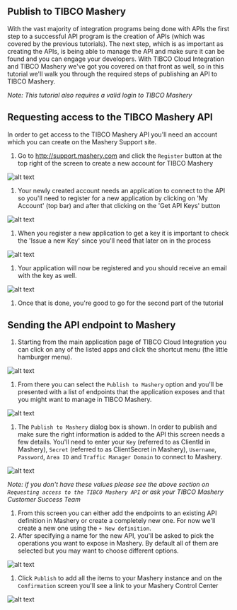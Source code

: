 ## Publish to TIBCO Mashery
With the vast majority of integration programs being done with APIs the first step to a successful API program is the creation of APIs (which was covered by the previous tutorials). The next step, which is as important as creating the APIs, is being able to manage the API and make sure it can be found and you can engage your developers. With TIBCO Cloud Integration and TIBCO Mashery we've got you covered on that front as well, so in this tutorial we'll walk you through the required steps of publishing an API to TIBCO Mashery.

_Note: This tutorial also requires a valid login to TIBCO Mashery_

## Requesting access to the TIBCO Mashery API
In order to get access to the TIBCO Mashery API you'll need an account which you can create on the Mashery Support site.

1. Go to http://support.mashery.com and click the `Register` button at the top right of the screen to create a new account for TIBCO Mashery

  ![alt text](https://d2wh20haedxe3f.cloudfront.net/sites/default/files/1-register_for_account_0.png)
1. Your newly created account needs an application to connect to the API so you'll need to register for a new application by clicking on 'My Account' (top bar) and after that clicking on the 'Get API Keys' button

  ![alt text](https://d2wh20haedxe3f.cloudfront.net/sites/default/files/2-create_new_api_key.png)
1. When you register a new application to get a key it is important to check the 'Issue a new Key' since you'll need that later on in the process

  ![alt text](https://d2wh20haedxe3f.cloudfront.net/sites/default/files/3-1.png)
1. Your application will now be registered and you should receive an email with the key as well.

  ![alt text](https://d2wh20haedxe3f.cloudfront.net/sites/default/files/4-1.png)
1. Once that is done, you're good to go for the second part of the tutorial

## Sending the API endpoint to Mashery
1. Starting from the main application page of TIBCO Cloud Integration you can click on any of the listed apps and click the shortcut menu (the little hamburger menu).

  ![alt text](https://d2wh20haedxe3f.cloudfront.net/sites/default/files/1_1.png)
1. From there you can select the `Publish to Mashery` option and you'll be presented with a list of endpoints that the application exposes and that you might want to manage in TIBCO Mashery. 

  ![alt text](https://d2wh20haedxe3f.cloudfront.net/sites/default/files/2_0.png)
1. The `Publish to Mashery` dialog box is shown. In order to publish and make sure the right information is added to the API this screen needs a few details. You'll need to enter your `Key` (referred to as ClientId in Mashery), `Secret` (referred to as ClientSecret in Mashery), `Username`, `Password`, `Area ID` and `Traffic Manager Domain` to connect to Mashery. 

  ![alt text](https://d2wh20haedxe3f.cloudfront.net/sites/default/files/3_0.png)

  _Note: if you don't have these values please see the above section on `Requesting access to the TIBCO Mashery API` or ask your TIBCO Mashery Customer Success Team_
1. From this screen you can either add the endpoints to an existing API definition in Mashery or create a completely new one. For now we'll create a new one using the `+ New definition`.
1. After specifying a name for the new API, you'll be asked to pick the operations you want to expose in Mashery. By default all of them are selected but you may want to choose different options.

  ![alt text](https://d2wh20haedxe3f.cloudfront.net/sites/default/files/5_1.png)
1. Click `Publish` to add all the items to your Mashery instance and on the `Confirmation` screen you'll see a link to your Mashery Control Center

  ![alt text](https://d2wh20haedxe3f.cloudfront.net/sites/default/files/6_0.png)
